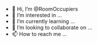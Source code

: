 - 👋 Hi, I’m @RoomOccupiers
- 👀 I’m interested in ...
- 🌱 I’m currently learning ...
- 💞️ I’m looking to collaborate on ...
- 📫 How to reach me ...

<!---
RoomOccupiers/RoomOccupiers is a ✨ special ✨ repository because its `README.md` (this file) appears on your GitHub profile.
You can click the Preview link to take a look at your changes.
Created a new website on my own which is roomoccupiers.com
--->
